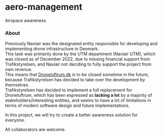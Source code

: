 # aero-management

Airspace awareness

### About
Previously Naviair was the designated entity responsible for developing and implementing drone infrastructure in Denmark.  
This task was primarily done by the UTM department (Naviair UTM), which was closed as of December 2022, due to missing financial support from Trafikstyrelsen, and Naviair not deciding to fully support the project from  own revenue.  
This means that [Droneluftrum.dk](www.droneluftrum.dk) is to be closed sometime in the future, because Trafikstyrelsen has decided to take over the development by themselves.  
Trafikstyrelsen has decided to implement a full replacement for Droneluftrum, which has been expressed as **lacking a lot** by a majority of stakeholders/interesting entities, and seems to have a lot of limitations in terms of modern software design and future implementations.

In this project, we will try to create a better awareness solution for everyone. 

All collaborators are welcome.
